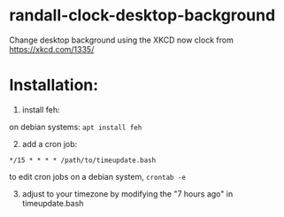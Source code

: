 # randall-clock-desktop-background
Change desktop background using the XKCD now clock from https://xkcd.com/1335/

# Installation:


1. install feh:

on debian systems: `apt install feh`

2. add a cron job:

`*/15 * * * * /path/to/timeupdate.bash`

to edit cron jobs on a debian system, `crontab -e`

3. adjust to your timezone by modifying the "7 hours ago" in timeupdate.bash

